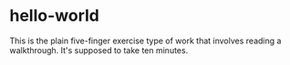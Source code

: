 # hello-world

This is the plain five-finger exercise type of work that involves reading a walkthrough. It's supposed to take ten minutes.
